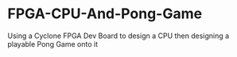 # FPGA-CPU-And-Pong-Game
Using a Cyclone FPGA Dev Board to design a CPU then designing a playable Pong Game onto it
